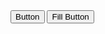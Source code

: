 <div>
    <button type="button" class="hk1 button icon-add .modifier">Button</button>
    <button type="button" class="hk1 button fill">Fill Button</button>
</div>